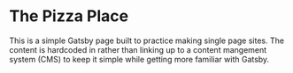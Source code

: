 # The Pizza Place

This is a simple Gatsby page built to practice making single page sites. The content is hardcoded in rather than linking up to a content mangement system (CMS) to keep it simple while getting more familiar with Gatsby.

